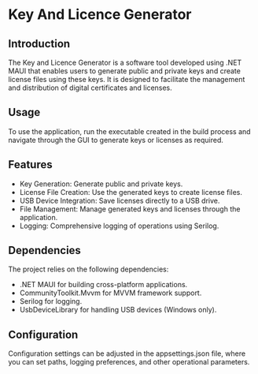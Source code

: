 # Key And Licence Generator
## Introduction
The Key and Licence Generator is a software tool developed using .NET MAUI that enables users to generate public and private keys and create license files using these keys. It is designed to facilitate the management and distribution of digital certificates and licenses.

## Usage
To use the application, run the executable created in the build process and navigate through the GUI to generate keys or licenses as required.

## Features
* Key Generation: Generate public and private keys.
* License File Creation: Use the generated keys to create license files.
* USB Device Integration: Save licenses directly to a USB drive.
* File Management: Manage generated keys and licenses through the application.
* Logging: Comprehensive logging of operations using Serilog.

## Dependencies
The project relies on the following dependencies:

* .NET MAUI for building cross-platform applications.
* CommunityToolkit.Mvvm for MVVM framework support.
* Serilog for logging.
* UsbDeviceLibrary for handling USB devices (Windows only).

## Configuration
Configuration settings can be adjusted in the appsettings.json file, where you can set paths, logging preferences, and other operational parameters.
